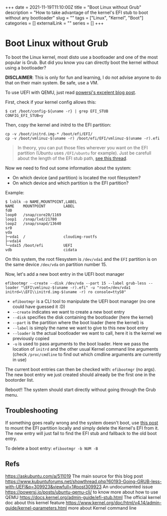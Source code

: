 +++
date = 2021-11-19T11:10:00Z
title = "Boot Linux without Grub"
description = "How to take advantage of the kernel's EFI stub to boot without any bootloader"
slug = ""
tags = ["Linux", "Kernel", "Boot"]
categories = []
externalLink = ""
series = []
+++

# Boot Linux without Grub

To boot the Linux kernel, most disto use a bootloader and one of the most popular is Grub. But did you know you can directly boot the kernel without using a bootloader?

**DISCLAIMER**: This is only for fun and learning, I do not advise anyone to do that on their main system. Be safe, use a VM.

To use UEFI with QEMU, just read [powersj's excelent blog post](https://powersj.io/posts/ubuntu-qemu-cli/#booting-with-uefi).

First, check if your kernel config allows this:

```
$ cat /boot/config-${uname -r} | grep EFI_STUB
CONFIG_EFI_STUB=y
```

Then, copy the kernel and initrd to the EFI partition:

```
cp -v /boot/initrd.img-* /boot/efi/EFI/
cp -v /boot/vmlinuz-$(uname -r) /boot/efi/EFI/vmlinuz-$(uname -r).efi
```

> In theory, you can put those files wherever you want on the EFI partition (Ubuntu uses `/EFI/ubuntu` for example). Just be carefull about the length of the EFI stub path, [see this thread](https://www.kubuntuforums.net/showthread.php?60193-Going-GRUB-less-with-UEFI).

Now we need to find out some information about the system:
 - On which device (and partition) is located the root filesystem?
 - On which device and which partition is the EFI partition?

Example:

```
$ lsblk -o NAME,MOUNTPOINT,LABEL
NAME    MOUNTPOINT        LABEL
fd0
loop0   /snap/core20/1169
loop1   /snap/lxd/21780
loop2   /snap/snapd/13640
sr0
vda
├─vda1  /                 cloudimg-rootfs
├─vda14
└─vda15 /boot/efi         UEFI
vdb                       cidata
```

On this system, the root filesystem is `/dev/vda1` and the `EFI` partition is on the same device `/dev/vda` on partition number 15.

Now, let's add a new boot entry in the UEFI boot manager

```
efibootmgr --create --disk /dev/vda --part 15 --label grub-less --loader "\EFI\vmlinuz-$(uname -r).efi" -u "root=/dev/vda1 initrd=\\EFI\\initrd.img-$(uname -r) ro console=ttyS0"
```

 - `efibootmgr` is a CLI tool to manipulate the UEFI boot manager (no one could have guessed it :D)
 - `--create` indicates we want to create a new boot entry
 - `--disk` specifies the disk containing the bootloader (here the kernel)
 - `--part` is the partition where the boot loader (here the kernel) is
 - `--label` is simply the name we want to give to this new boot entry
 - `--loader` is the actual bootloader we want to call, here it is the kernel we previously copied
 - `-u` is used to pass arguments to the boot loader. Here we pass the location of `initrd` and the other usual Kernel command line arguments (check `/proc/cmdline` to find out which cmdline arguments are currently in use)

The current boot entries can then be checked with: `efibootmgr` (no args). The new boot entry we just created should already be the first one in the bootorder list.

Reboot!! The system should start directly without going through the Grub menu.

## Troubleshooting

If something goes really wrong and the system doesn't boot, use [this post](./qemu_cheatsheet.md) to mount the EFI partition locally and simply delete the Kernel's EFI from it. The new entry will just fail to find the EFI stub and fallback to the old boot entry.

To delete a boot entry: `efibootmgr -b NUM -B`

## Refs

https://askubuntu.com/a/511019 The main source for this blog post
https://www.kubuntuforums.net/showthread.php?60193-Going-GRUB-less-with-UEFI&p=309923&viewfull=1#post309923 An undocumented issue
https://powersj.io/posts/ubuntu-qemu-cli/ to know more about how to use QEMU
https://docs.kernel.org/admin-guide/efi-stub.html The official kernel doc about this kernel feature
https://www.kernel.org/doc/html/v4.14/admin-guide/kernel-parameters.html more about Kernel command line
